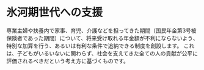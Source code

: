 # 氷河期世代への支援

専業主婦や扶養内で家事、育児、介護などを担ってきた期間（国民年金第3号被保険者であった期間）について、将来受け取れる年金額が不利にならないよう、特別な加算を行う、あるいは有利な条件で追納できる制度を創設します。
これは、子どもがいるいないに関わらず、社会を支えてきた全ての人の貢献が公平に評価されるべきだという考え方に基づくものです。